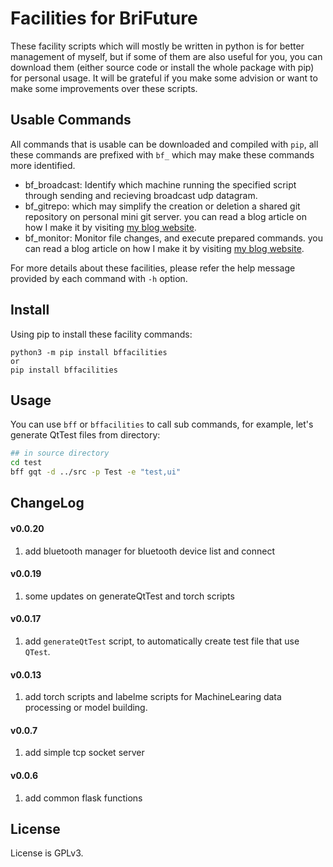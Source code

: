 # Facilities for BriFuture

These facility scripts which will mostly be written in python is for better management of myself, but if some of them are also useful for you, you can download them (either source code or install the whole package with pip) for personal usage. It will be grateful if you make some advision or want to make some improvements over these scripts.

## Usable Commands

All commands that is usable can be downloaded and compiled with `pip`, all these commands are prefixed with `bf_` which may make these commands more identified.

- bf_broadcast: Identify which machine running the specified script through sending and recieving broadcast udp datagram.
- bf_gitrepo: which may simplify the creation or deletion a shared git repository on personal mini git server. you can read a blog article on how I make it by visiting [my blog website](http://www.zbrifuture.cn/2019/03/51/).
- bf_monitor: Monitor file changes, and execute prepared commands. you can read a blog article on how I make it by visiting [my blog website](http://www.zbrifuture.cn/2019/03/66/).

For more details about these facilities, please refer the help message provided by each command with `-h` option.

## Install 

Using pip to install these facility commands:

```
python3 -m pip install bffacilities
or
pip install bffacilities
```

## Usage

You can use `bff` or `bffacilities` to call sub commands, for example, let's generate QtTest files from directory:

```sh
## in source directory
cd test
bff gqt -d ../src -p Test -e "test,ui"
```

## ChangeLog

#### v0.0.20
1. add bluetooth manager for bluetooth device list and connect

#### v0.0.19
1. some updates on generateQtTest and torch scripts

#### v0.0.17

1. add `generateQtTest` script, to automatically create test file that use `QTest`.

#### v0.0.13

1. add torch scripts and labelme scripts for MachineLearing data processing or model building.

#### v0.0.7

1. add simple tcp socket server

#### v0.0.6

1. add common flask functions

## License

License is GPLv3.